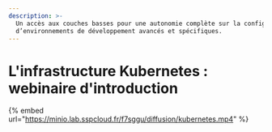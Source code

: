 ```yaml
---
description: >-
  Un accès aux couches basses pour une autonomie complète sur la configuration
  d’environnements de développement avancés et spécifiques.
---
```


# L'infrastructure Kubernetes : webinaire d'introduction

{% embed url="https://minio.lab.sspcloud.fr/f7sggu/diffusion/kubernetes.mp4" %}
